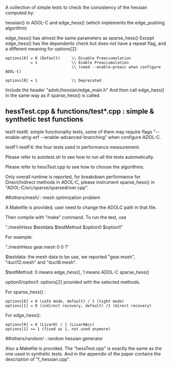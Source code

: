 A collection of simple tests to check the consistency of the hessian computed by:

hessian() in ADOL-C and edge_hess() (which implements the edge_pushing algorithm)

edge_hess() has almost the same parameters as sparse_hess()
Except edge_hess() has the dependents check but does not have a repeat flag, and a different meaning for options[2]:

    options[0] = 0 (Default)     \\ Disable Preaccumulation
               = 1               \\ Enable Preaccumulation 
                                 \\ (need --enable-preacc when configure ADOL-C)

    options[0] = 1               \\ Deprecated

Include the header "adolc/hessian/edge_main.h"
And then call edge_hess() in the same way as if sparse_hess() is called.

## hessTest.cpp & functions/test*.cpp : simple & synthetic test functions 

test1-test6: simple functionality tests, some of them may require flags "--enable-atrig-erf --enable-advanced-branching" when configure ADOL-C.

testF1-testF4: the four tests used in performance measurement.

Please refer to autotest.sh to see how to run all the tests automatically.

Please refer to hessTest.cpp to see how to choose the algorithms.

Only overall runtime is reported, for breakdown performance for Direct/Indirect methods in ADOL-C, please instrument sparse_hess() in "ADOL-C/src/sparse/sparsedriver.cpp".

##others/mesh/ : mesh optimization problem

A Makefile is provided, user need to change the ADOLC path in that file.

Then compile with "make" command. To run the test, use

"./meshHess $testdata $testMethod $option0 $option1"

For example:

"./meshHess gear.mesh 0 0 1"

$testdata: the mesh data to be use, we reported "gear.mseh", "duct12.mesh" and "duct8.mesh".

$testMethod: 0 means edge_hess(), 1 means ADOL-C sparse_hess()

$option0/$option1: options[2] provided with the selected methods.

For sparse_hess() :
```
options[0] = 0 (safe mode, default) / 1 (tight mode)
options[1] = 0 (indirect recovery, default) /1 (direct recovery)
```
For edge_hess():
```
options[0] = 0 (LivarH) / 1 (LivarHAcc)
options[1] == 1 (fixed as 1, not used anymore)
```

##others/random/ : random hessian generator

Also a Makefile is provided. The "hessTest.cpp" is exactly the same as the one used in synthetic tests. And in the appendix of the paper contains the description of  "f_hessian.cpp".
